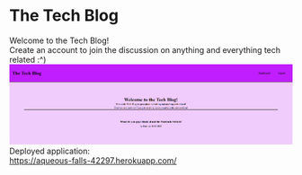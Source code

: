 # The Tech Blog
Welcome to the Tech Blog!</br>
Create an account to join the discussion on anything and everything tech related :^)</br>
![](./website.jpg)</br>
Deployed application:</br>
https://aqueous-falls-42297.herokuapp.com/